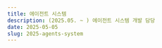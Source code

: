 ```yaml
---
title: 에이전트 시스템
description: (2025.05. ~ ) 에이전트 시스템 개발 담당
date: 2025-05-05
slug: 2025-agents-system
---
```

